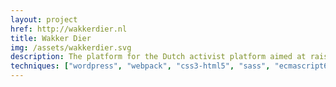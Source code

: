 ```yaml
---
layout: project
href: http://wakkerdier.nl
title: Wakker Dier
img: /assets/wakkerdier.svg
description: The platform for the Dutch activist platform aimed at raising awareness for the wellbeing of animals. 
techniques: ["wordpress", "webpack", "css3-html5", "sass", "ecmascript6", "atomic"]
---
```

